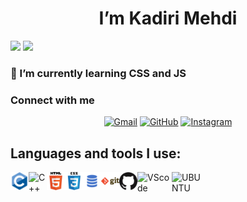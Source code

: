 <h1 align="center">I’m Kadiri Mehdi</h1>
<a href="https://github.com/DenverCoder1/readme-typing-svg"><img src="https://readme-typing-svg.herokuapp.com?lines=I'm+A+SoftWare+Engineering+Student&center=true&width=500&height=50"></a>
<img src="https://media.giphy.com/media/hvRJCLFzcasrR4ia7z/giphy.gif" width="35">
<h3>🌱 I’m currently learning CSS and JS</h3>
<h3>Connect with me</h3>
<p align="center"><a href="mailto:mk360495@gmail.com"><img img src="https://img.shields.io/badge/gmail-%23EA4335.svg?style=plastic&logo=gmail&logoColor=white" alt="Gmail"/></a>
<a href="https://github.com/Mehkad"><img src="https://img.shields.io/badge/github-%23181717.svg?style=plastic&logo=github&logoColor=white" alt="GitHub"/></a>
<a href="https://instagram.com/yvng.medi/"><img src="https://img.shields.io/badge/instagram-%23E4405F.svg?style=plastic&logo=instagram&logoColor=white" alt="Instagram"/></a></p>
<h2>Languages and tools I use: </h2>
<img align="left" alt="C" width="29px" src="https://raw.githubusercontent.com/devicons/devicon/master/icons/c/c-original.svg" />
<img align="left" alt="C++" width="29px" src="https://upload.wikimedia.org/wikipedia/commons/thumb/1/18/ISO_C%2B%2B_Logo.svg/131px-ISO_C%2B%2B_Logo.svg.png" />
<img align="left" alt="HTML5" width="29px" src="https://raw.githubusercontent.com/github/explore/80688e429a7d4ef2fca1e82350fe8e3517d3494d/topics/html/html.png" />
<img align="left" alt="CSS3" width="29px" src="https://raw.githubusercontent.com/github/explore/80688e429a7d4ef2fca1e82350fe8e3517d3494d/topics/css/css.png" />
<img align="left" alt="SQL" width="29px" src="https://raw.githubusercontent.com/github/explore/80688e429a7d4ef2fca1e82350fe8e3517d3494d/topics/sql/sql.png" />
<img align="left" alt="Git" width="29px" src="https://raw.githubusercontent.com/github/explore/80688e429a7d4ef2fca1e82350fe8e3517d3494d/topics/git/git.png" />
<img align="left" alt="GitHub" width="29px" src="https://raw.githubusercontent.com/github/explore/78df643247d429f6cc873026c0622819ad797942/topics/github/github.png" />
<img align="left" alt="VScode" width="55px" src="https://pic.clubic.com/v1/images/1928820/raw?fit=max&width=1200&hash=87e3d104dd6b1134d14f4f536cf8e7673504d69f" />
<img align="left" alt="UBUNTU" width="55px" src="https://img2.freepng.fr/20180522/gce/kisspng-lubuntu-logo-linux-blur-5b04167731d473.9037022815269945512041.jpg" />
